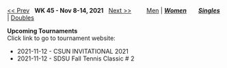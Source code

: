 [<< Prev](women_singles_2144.md) &nbsp; **WK 45 - Nov 8-14, 2021** &nbsp; [Next >>](women_singles_2202.md) &nbsp;&nbsp;&nbsp;&nbsp;&nbsp;&nbsp;&nbsp; [Men](./men_singles_2145.md) &#124; [***Women***](./women_singles_2145.md) &nbsp;&nbsp;&nbsp;&nbsp;&nbsp; [***Singles***](./women_singles_2145.md) &#124; [Doubles](./women_doubles_2145.md)

**Upcoming Tournaments**  
Click link to go to tournament website:  
- 2021-11-12 - CSUN INVITATIONAL 2021  
- 2021-11-12 - SDSU Fall Tennis Classic # 2  
